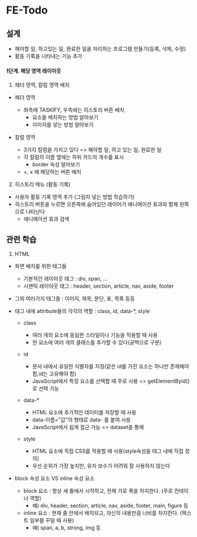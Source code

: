 # FE-Todo

## 설계

- 해야할 일, 하고있는 일, 완료한 일을 처리하는 프로그램 만들기(등록, 삭제, 수정)
- 활동 기록을 나타내는 기능 추가

#### 1단계. 해당 영역 레이아웃

1. 헤더 영역, 칼럼 영역 배치

- 헤더 영역

  - 좌측에 TASKIFY, 우측에는 히스토리 버튼 배치
    - 요소들 배치하는 방법 알아보기
    - 이미지를 넣는 방법 알아보기

- 칼럼 영역

  - 3가지 칼럼을 가지고 있다 => 해야할 일, 하고 있는 일, 완료한 일
  - 각 칼럼의 이름 옆에는 하위 카드의 개수를 표시
    - border 속성 알아보기
  - +, x 에 해당하는 버튼 배치

2. 히스토리 메뉴 (활동 기록)

- 사용자 활동 기록 영역 추가 (그림자 넣는 방법 학습하기)
- 히스토리 버튼을 누르면 오른쪽에 숨어있던 레이어가 애니메이션 효과와 함께 왼쪽으로 나타난다
  - 애니메이션 효과 검색

## 관련 학습

1. HTML

- 화면 배치를 위한 태그들

  - 기본적인 레이아웃 태그 : div, span, ...
  - 시맨틱 레이아웃 태그 : header, section, article, nav, aside, footer

- 그외 여러가지 태그들 : 이미지, 제목, 문단, 표, 목록 등등

- 태그 내에 attribute들의 각각의 역할 : class, id, data-\*, style

  - class

    - 여러 개의 요소에 동일한 스타일이나 기능을 적용할 때 사용
    - 한 요소에 여러 개의 클래스를 추가할 수 있다(공백으로 구분)

  - id

    - 문서 내에서 유일한 식별자를 지정(같은 id를 가진 요소는 하나만 존재해야 함,id는 고유해야 함)
    - JavaScript에서 특정 요소를 선택할 때 주로 사용 => getElementById()로 선택 가능

  - data-\*

    - HTML 요소에 추가적인 데이터를 저장할 때 사용
    - data-이름="값"의 형태로 data- 를 붙여 사용
    - JavaScript에서 쉽게 접근 가능 => dataset을 통해

  - style

    - HTML 요소에 직접 CSS를 적용할 때 사용(style속성을 태그 내에 직접 정의)
    - 우선 순위가 가장 높지만, 유지 보수가 어려워 잘 사용하지 않는다

- block 속성 요소 VS inline 속성 요소

  - block 요소 : 항상 새 줄에서 시작하고, 전체 가로 폭을 차지한다. (주로 컨테이너 역할)
    - 예) div, header, section, article, nav, aside, footer, main, figure 등
  - inline 요소 : 현재 줄 안에서 배치되고, 자신의 내용만큼 너비를 차지한다. (텍스트 일부를 꾸밀 때 사용)
    - 예) span, a, b, strong, img 등
